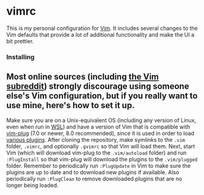 # vimrc
This is my personal configuration for [Vim][Vim]. It includes several changes
to the Vim defaults that provide a lot of additional functionality and make the
UI a bit prettier.

### Installing
Most online sources (including [the Vim subreddit][Vim sub]) strongly
discourage using someone else's Vim configuration, but if you really want to
use mine, here's how to set it up.
------------------------------------------------------------------------------
Make sure you are on a Unix-equivalent OS (including any version of Linux, even
when run in [WSL][WSL]) and have a version of Vim that is compatible with
[vim-plug][vim-plug] (7.0 or newer, 8.0 recommended), since it is used in order
to load [various plugins][pluginsetup.vim]. After cloning the repository, make
symlinks to the `.vim` folder, `.vimrc`, and optionally `.gvimrc` so that Vim
will load them. Next, start Vim (which will download vim-plug to the
`.vim/autoload` folder) and run `:PlugInstall` so that vim-plug will download
the plugins to the `.vim/plugged` folder. Remember to periodically run
`:PlugUpdate` in Vim to make sure the plugins are up to date and to download
new plugins if available. Also periodically run `:PlugClean` to remove
downloaded plugins that are no longer being loaded.

[Vim]: http://www.vim.org/
[Vim sub]: http://reddit.com/r/vim/
[WSL]: https://docs.microsoft.com/en-us/windows/wsl/install-win10
[vim-plug]: https://github.com/junegunn/vim-plug/
[pluginsetup.vim]: https://github.com/brovie96/vimrc/blob/master/.vim/pluginsetup.vim/
